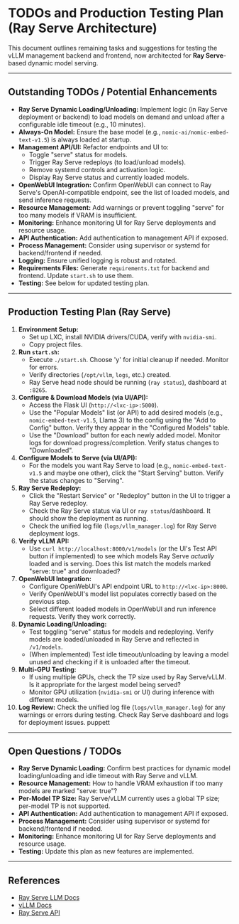 # TODOs and Production Testing Plan (Ray Serve Architecture)

This document outlines remaining tasks and suggestions for testing the vLLM management backend and frontend, now architected for **Ray Serve**-based dynamic model serving.

---

## Outstanding TODOs / Potential Enhancements

*   **Ray Serve Dynamic Loading/Unloading:** Implement logic (in Ray Serve deployment or backend) to load models on demand and unload after a configurable idle timeout (e.g., 10 minutes).
*   **Always-On Model:** Ensure the base model (e.g., `nomic-ai/nomic-embed-text-v1.5`) is always loaded at startup.
*   **Management API/UI:** Refactor endpoints and UI to:
    *   Toggle "serve" status for models.
    *   Trigger Ray Serve redeploys (to load/unload models).
    *   Remove systemd controls and activation logic.
    *   Display Ray Serve status and currently loaded models.
*   **OpenWebUI Integration:** Confirm OpenWebUI can connect to Ray Serve's OpenAI-compatible endpoint, see the list of loaded models, and send inference requests.
*   **Resource Management:** Add warnings or prevent toggling "serve" for too many models if VRAM is insufficient.
*   **Monitoring:** Enhance monitoring UI for Ray Serve deployments and resource usage.
*   **API Authentication:** Add authentication to management API if exposed.
*   **Process Management:** Consider using supervisor or systemd for backend/frontend if needed.
*   **Logging:** Ensure unified logging is robust and rotated.
*   **Requirements Files:** Generate `requirements.txt` for backend and frontend. Update `start.sh` to use them.
*   **Testing:** See below for updated testing plan.

---

## Production Testing Plan (Ray Serve)

1.  **Environment Setup:**
    *   Set up LXC, install NVIDIA drivers/CUDA, verify with `nvidia-smi`.
    *   Copy project files.
2.  **Run `start.sh`:**
    *   Execute `./start.sh`. Choose 'y' for initial cleanup if needed. Monitor for errors.
    *   Verify directories (`/opt/vllm`, `logs`, etc.) created.
    *   Ray Serve head node should be running (`ray status`), dashboard at `:8265`.
3.  **Configure & Download Models (via UI/API):**
    *   Access the Flask UI (`http://<lxc-ip>:5000`).
    *   Use the "Popular Models" list (or API) to add desired models (e.g., `nomic-embed-text-v1.5`, Llama 3) to the config using the "Add to Config" button. Verify they appear in the "Configured Models" table.
    *   Use the "Download" button for each newly added model. Monitor logs for download progress/completion. Verify status changes to "Downloaded".
4.  **Configure Models to Serve (via UI/API):**
    *   For the models you want Ray Serve to load (e.g., `nomic-embed-text-v1.5` and maybe one other), click the "Start Serving" button. Verify the status changes to "Serving".
5.  **Ray Serve Redeploy:**
    *   Click the "Restart Service" or "Redeploy" button in the UI to trigger a Ray Serve redeploy.
    *   Check the Ray Serve status via UI or `ray status`/dashboard. It should show the deployment as running.
    *   Check the unified log file (`logs/vllm_manager.log`) for Ray Serve deployment logs.
6.  **Verify vLLM API:**
    *   Use `curl http://localhost:8000/v1/models` (or the UI's Test API button if implemented) to see which models Ray Serve *actually* loaded and is serving. Does this list match the models marked "serve: true" and downloaded?
7.  **OpenWebUI Integration:**
    *   Configure OpenWebUI's API endpoint URL to `http://<lxc-ip>:8000`.
    *   Verify OpenWebUI's model list populates correctly based on the previous step.
    *   Select different loaded models in OpenWebUI and run inference requests. Verify they work correctly.
8.  **Dynamic Loading/Unloading:**
    *   Test toggling "serve" status for models and redeploying. Verify models are loaded/unloaded in Ray Serve and reflected in `/v1/models`.
    *   (When implemented) Test idle timeout/unloading by leaving a model unused and checking if it is unloaded after the timeout.
9.  **Multi-GPU Testing:**
    *   If using multiple GPUs, check the TP size used by Ray Serve/vLLM. Is it appropriate for the largest model being served?
    *   Monitor GPU utilization (`nvidia-smi` or UI) during inference with different models.
10. **Log Review:** Check the unified log file (`logs/vllm_manager.log`) for any warnings or errors during testing. Check Ray Serve dashboard and logs for deployment issues.
puppett
---

## Open Questions / TODOs

- **Ray Serve Dynamic Loading:** Confirm best practices for dynamic model loading/unloading and idle timeout with Ray Serve and vLLM.
- **Resource Management:** How to handle VRAM exhaustion if too many models are marked "serve: true"?
- **Per-Model TP Size:** Ray Serve/vLLM currently uses a global TP size; per-model TP is not supported.
- **API Authentication:** Add authentication to management API if exposed.
- **Process Management:** Consider using supervisor or systemd for backend/frontend if needed.
- **Monitoring:** Enhance monitoring UI for Ray Serve deployments and resource usage.
- **Testing:** Update this plan as new features are implemented.

---

## References

- [Ray Serve LLM Docs](https://docs.ray.io/en/latest/serve/llm/serving-llms.html)
- [vLLM Docs](https://docs.vllm.ai/en/latest/)
- [Ray Serve API](https://docs.ray.io/en/latest/serve/api/index.html)